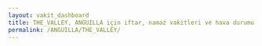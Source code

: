 ```yaml
---
layout: vakit_dashboard
title: THE_VALLEY, ANGUILLA için iftar, namaz vakitleri ve hava durumu - ilçe/eyalet seç
permalink: /ANGUILLA/THE_VALLEY/
---
```


<script type="text/javascript">
  var GLOBAL_COUNTRY = 'ANGUILLA';
  var GLOBAL_CITY = 'THE_VALLEY';
  var GLOBAL_STATE = '';
  var lat = 72;
  var lon = 21;
</script>

